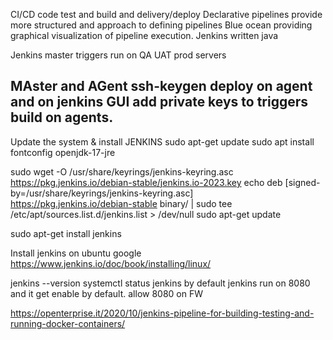 CI/CD
 code test and build and delivery/deploy 
 Declarative pipelines provide more structured and approach to  defining pipelines
 Blue ocean providing graphical visualization of pipeline execution.
 Jenkins written java

Jenkins master triggers run on  QA
                                UAT
                                prod servers

MAster and AGent 
ssh-keygen deploy on agent and on jenkins GUI add private keys to triggers build on agents.  
-------------------------------------------------------------------------------------------------------

Update the system & install JENKINS
sudo apt-get update
sudo apt install fontconfig openjdk-17-jre


sudo wget -O /usr/share/keyrings/jenkins-keyring.asc \
  https://pkg.jenkins.io/debian-stable/jenkins.io-2023.key
echo deb [signed-by=/usr/share/keyrings/jenkins-keyring.asc] \
  https://pkg.jenkins.io/debian-stable binary/ | sudo tee \
  /etc/apt/sources.list.d/jenkins.list > /dev/null
sudo apt-get update

sudo apt-get install jenkins


Install jenkins on ubuntu google
https://www.jenkins.io/doc/book/installing/linux/

jenkins --version
systemctl status jenkins
  by default jenkins run on 8080 and it get enable by default. allow 8080 on FW 


  https://openterprise.it/2020/10/jenkins-pipeline-for-building-testing-and-running-docker-containers/

